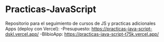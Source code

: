 # Practicas-JavaScript

Repositorio para el seguimiento de cursos de JS y practicas adicionales
Apps (deploy con Vercel):
 -Presupuesto: https://practicas-java-script-dskl.vercel.app/
 -BlibioApp: https://practicas-java-script-t75k.vercel.app/